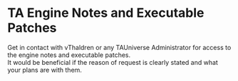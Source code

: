 # TA Engine Notes and Executable Patches

Get in contact with vThaldren or any TAUniverse Administrator for access to the engine notes and executable patches.\
It would be beneficial if the reason of request is clearly stated and what your plans are with them.
